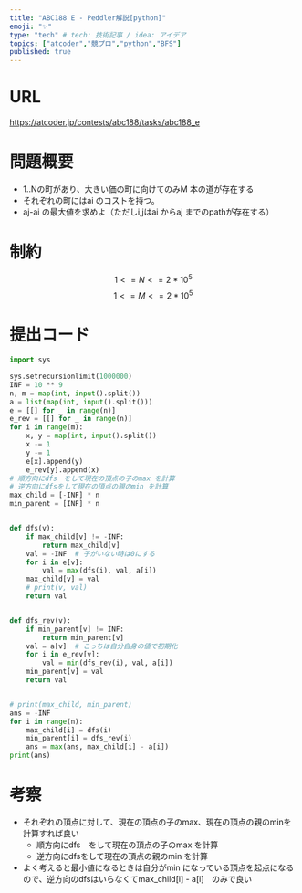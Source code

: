 ```yaml
---
title: "ABC188 E - Peddler解説[python]"
emoji: "✨"
type: "tech" # tech: 技術記事 / idea: アイデア
topics: ["atcoder","競プロ","python","BFS"]
published: true
---
```


# URL
https://atcoder.jp/contests/abc188/tasks/abc188_e

# 問題概要
- 1..Nの町があり、大きい価の町に向けてのみM 本の道が存在する
- それぞれの町にはai のコストを持つ。
- aj-ai の最大値を求めよ（ただしi,jはai からaj までのpathが存在する）

# 制約
$$ 1<=N <= 2*10^{5}$$
$$ 1 <= M <= 2*10^{5}$$

# 提出コード
```python
import sys

sys.setrecursionlimit(1000000)
INF = 10 ** 9
n, m = map(int, input().split())
a = list(map(int, input().split()))
e = [[] for _ in range(n)]
e_rev = [[] for _ in range(n)]
for i in range(m):
    x, y = map(int, input().split())
    x -= 1
    y -= 1
    e[x].append(y)
    e_rev[y].append(x)
# 順方向にdfs　をして現在の頂点の子のmax を計算
# 逆方向にdfsをして現在の頂点の親のmin を計算
max_child = [-INF] * n
min_parent = [INF] * n


def dfs(v):
    if max_child[v] != -INF:
        return max_child[v]
    val = -INF  # 子がいない時は0にする
    for i in e[v]:
        val = max(dfs(i), val, a[i])
    max_child[v] = val
    # print(v, val)
    return val


def dfs_rev(v):
    if min_parent[v] != INF:
        return min_parent[v]
    val = a[v]  # こっちは自分自身の値で初期化
    for i in e_rev[v]:
        val = min(dfs_rev(i), val, a[i])
    min_parent[v] = val
    return val


# print(max_child, min_parent)
ans = -INF
for i in range(n):
    max_child[i] = dfs(i)
    min_parent[i] = dfs_rev(i)
    ans = max(ans, max_child[i] - a[i])
print(ans)

```

# 考察
- それぞれの頂点に対して、現在の頂点の子のmax、現在の頂点の親のminを計算すれば良い
  - 順方向にdfs　をして現在の頂点の子のmax を計算
  - 逆方向にdfsをして現在の頂点の親のmin を計算
- よく考えると最小値になるときは自分がmin になっている頂点を起点になるので、逆方向のdfsはいらなくてmax_child[i] - a[i]　のみで良い